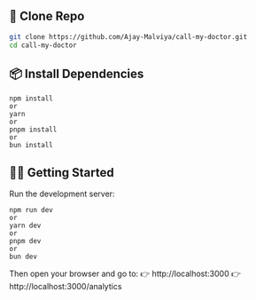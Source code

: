 ## 🚀 Clone Repo

```bash
git clone https://github.com/Ajay-Malviya/call-my-doctor.git
cd call-my-doctor
```

## 📦 Install Dependencies

```
npm install
or
yarn
or
pnpm install
or
bun install
```

## 🏃‍♂️ Getting Started

Run the development server:

```
npm run dev
or
yarn dev
or
pnpm dev
or
bun dev
```

Then open your browser and go to:
👉 http://localhost:3000
👉 http://localhost:3000/analytics
